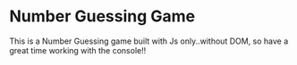 # Number Guessing Game 
This is a Number Guessing game built with Js only..without DOM, so have a great time working with the console!!
